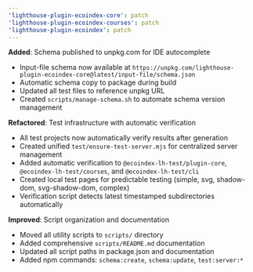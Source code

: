 ```yaml
---
'lighthouse-plugin-ecoindex-core': patch
'lighthouse-plugin-ecoindex-courses': patch
'lighthouse-plugin-ecoindex': patch
---
```


**Added**: Schema published to unpkg.com for IDE autocomplete

- Input-file schema now available at `https://unpkg.com/lighthouse-plugin-ecoindex-core@latest/input-file/schema.json`
- Automatic schema copy to package during build
- Updated all test files to reference unpkg URL
- Created `scripts/manage-schema.sh` to automate schema version management

**Refactored**: Test infrastructure with automatic verification

- All test projects now automatically verify results after generation
- Created unified `test/ensure-test-server.mjs` for centralized server management
- Added automatic verification to `@ecoindex-lh-test/plugin-core`, `@ecoindex-lh-test/courses`, and `@ecoindex-lh-test/cli`
- Created local test pages for predictable testing (simple, svg, shadow-dom, svg-shadow-dom, complex)
- Verification script detects latest timestamped subdirectories automatically

**Improved**: Script organization and documentation

- Moved all utility scripts to `scripts/` directory
- Added comprehensive `scripts/README.md` documentation
- Updated all script paths in package.json and documentation
- Added npm commands: `schema:create`, `schema:update`, `test:server:*`
